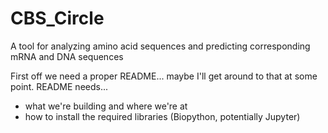 # CBS_Circle
A tool for analyzing amino acid sequences and predicting corresponding mRNA and DNA sequences

First off we need a proper README... maybe I'll get around to that at some point.
README needs...
- what we're building and where we're at
- how to install the required libraries (Biopython, potentially Jupyter)
